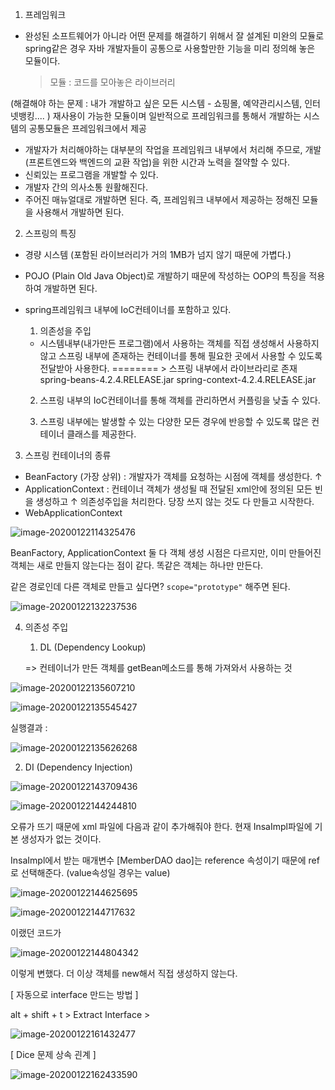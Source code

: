 1. 프레임워크 

* 완성된 소프트웨어가 아니라 어떤 문제를 해결하기 위해서 잘 설계된 미완의 모듈로 spring같은 경우 자바 개발자들이 공통으로 사용할만한 기능을 미리 정의해 놓은 모듈이다.

  > 모듈 : 코드를 모아놓은 라이브러리

(해결해야 하는 문제 : 내가 개발하고 싶은 모든 시스템 - 쇼핑몰, 예약관리시스템, 인터넷뱅킹.... )
재사용이 가능한 모듈이며 일반적으로 프레임워크를 통해서 개발하는 시스템의 공통모듈은 프레임워크에서 제공

- 개발자가 처리해야하는 대부분의 작업을 프레임워크 내부에서 처리해 주므로, 개발(프론트엔드와 백엔드의 교환 작업)을 위한 시간과 노력을 절약할 수 있다.
-  신뢰있는 프로그램을 개발할 수 있다.
- 개발자 간의 의사소통 원활해진다.
- 주어진 매뉴얼대로 개발하면 된다. 즉, 프레임워크 내부에서 제공하는 정해진 모듈을 사용해서 개발하면 된다. 



2. 스프링의 특징

* 경량 시스템 (포함된 라이브러리가 거의 1MB가 넘지 않기 때문에 가볍다.)

* POJO (Plain Old Java Object)로 개발하기 때문에 작성하는 OOP의 특징을 적용하여 개발하면 된다. 

* spring프레임워크 내부에 IoC컨테이너를 포함하고 있다.

  1) 의존성을 주입

  * 시스템내부(내가만든 프로그램)에서 사용하는 객체를 직접 생성해서 사용하지 않고
    스프링 내부에 존재하는 컨테이너를 통해 필요한 곳에서 사용할 수 있도록 전달받아 사용한다.
    										======== > 스프링 내부에서 라이브라리로 존재
    																spring-beans-4.2.4.RELEASE.jar
                                                                    spring-context-4.2.4.RELEASE.jar

  2) 스프링 내부의 IoC컨테이너를 통해 객체를 관리하면서 커플링을 낮출 수 있다.

  3) 스프링 내부에는 발생할 수 있는 다양한 모든 경우에 반응할 수 있도록 많은 컨테이너 클래스를 제공한다. 



3. 스프링 컨테이너의 종류

* BeanFactory (가장 상위) : 개발자가 객체를 요청하는 시점에 객체를 생성한다.
  		      ↑
* ApplicationContext : 컨테이너 객체가 생성될 때 전달된 xml안에 정의된 모든 빈을 생성하고
            ↑                              의존성주입을 처리한다. 당장 쓰지 않는 것도 다 만들고 시작한다.
* WebApplicationContext

![image-20200122114325476](C:\Users\LG\AppData\Roaming\Typora\typora-user-images\image-20200122114325476.png)



BeanFactory, ApplicationContext 둘 다 객체 생성 시점은 다르지만,
이미 만들어진 객체는 새로 만들지 않는다는 점이 같다. 똑같은 객체는 하나만 만든다.

같은 경로인데 다른 객체로 만들고 싶다면? `scope="prototype"` 해주면 된다.

![image-20200122132237536](C:\Users\LG\AppData\Roaming\Typora\typora-user-images\image-20200122132237536.png)







4. 의존성 주입

   1) DL (Dependency Lookup)

   => 컨테이너가 만든 객체를 getBean메소드를 통해 가져와서 사용하는 것

   

![image-20200122135607210](C:\Users\LG\AppData\Roaming\Typora\typora-user-images\image-20200122135607210.png)

![image-20200122135545427](C:\Users\LG\AppData\Roaming\Typora\typora-user-images\image-20200122135545427.png)

실행결과 : 

![image-20200122135626268](C:\Users\LG\AppData\Roaming\Typora\typora-user-images\image-20200122135626268.png)





2) DI (Dependency Injection)

![image-20200122143709436](C:\Users\LG\AppData\Roaming\Typora\typora-user-images\image-20200122143709436.png)

![image-20200122144244810](C:\Users\LG\AppData\Roaming\Typora\typora-user-images\image-20200122144244810.png)



오류가 뜨기 때문에 xml 파일에 다음과 같이 추가해줘야 한다. 현재 InsaImpl파일에 기본 생성자가 없는 것이다.

InsaImpl에서 받는 매개변수 [MemberDAO dao]는 reference 속성이기 때문에 ref 로 선택해준다. (value속성일 경우는 value)

![image-20200122144625695](C:\Users\LG\AppData\Roaming\Typora\typora-user-images\image-20200122144625695.png)







![image-20200122144717632](C:\Users\LG\AppData\Roaming\Typora\typora-user-images\image-20200122144717632.png)

이랬던 코드가

![image-20200122144804342](C:\Users\LG\Desktop\Note\image-20200122144804342.png)

이렇게 변했다. 더 이상 객체를 new해서 직접 생성하지 않는다.



 [ 자동으로 interface 만드는 방법 ]

alt + shift + t > Extract Interface > 

![image-20200122161432477](C:\Users\LG\AppData\Roaming\Typora\typora-user-images\image-20200122161432477.png)



[ Dice 문제 상속 괸계 ]



![image-20200122162433590](C:\Users\LG\AppData\Roaming\Typora\typora-user-images\image-20200122162433590.png)






